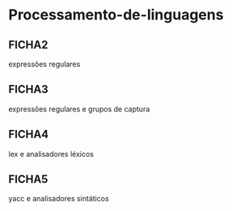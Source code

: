 # Processamento-de-linguagens

## FICHA2

expressões regulares

## FICHA3

expressões regulares e grupos de captura

## FICHA4

lex e analisadores léxicos

## FICHA5

yacc e analisadores sintáticos
